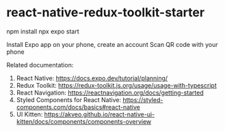 # react-native-redux-toolkit-starter

npm install
npx expo start

Install Expo app on your phone, create an account
Scan QR code with your phone


Related documentation:
1. React Native: https://docs.expo.dev/tutorial/planning/
2. Redux Toolkit: https://redux-toolkit.js.org/usage/usage-with-typescript
3. React Navigation: https://reactnavigation.org/docs/getting-started
4. Styled Components for React Native: https://styled-components.com/docs/basics#react-native
5. UI Kitten: https://akveo.github.io/react-native-ui-kitten/docs/components/components-overview
